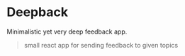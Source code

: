 # Deepback

Minimalistic yet very deep feedback app.

> small react app for sending feedback to given topics
